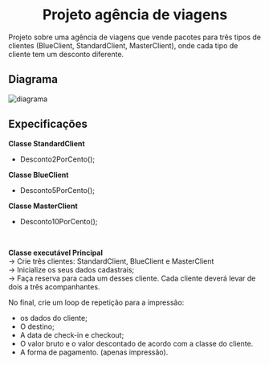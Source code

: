 <h1 align="center">Projeto agência de viagens</h1>
Projeto sobre uma agência de viagens que vende pacotes para três tipos de clientes (BlueClient, StandardClient, MasterClient), onde cada tipo de cliente tem um desconto diferente.

<h2>Diagrama</h2>

![diagrama](https://user-images.githubusercontent.com/119445003/205068065-88ca0030-5f65-4de6-baf7-d440baf91e26.png)

<h2>Expecificações</h2>

**Classe StandardClient**
* Desconto2PorCento();

**Classe BlueClient**
* Desconto5PorCento();

**Classe MasterClient**
* Desconto10PorCento();
<br/>

**Classe executável Principal**<br/>
-> Crie três clientes: StandardClient, BlueClient e MasterClient<br/>
-> Inicialize os seus dados cadastrais;<br/>
-> Faça reserva para cada um desses cliente. Cada cliente deverá levar de dois a três acompanhantes.<br/>

No final, crie um loop de repetição para a impressão:
* os dados do cliente;
* O destino;
* A data de check-in e checkout;
* O valor bruto e o valor descontado de acordo com a classe do cliente.
* A forma de pagamento. (apenas impressão).
